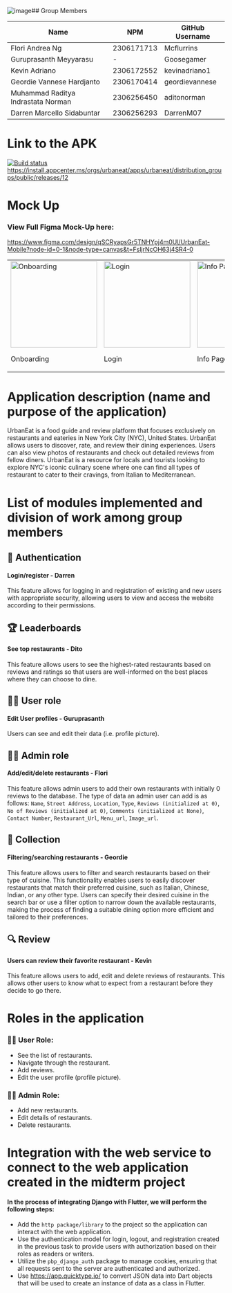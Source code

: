 ![image](https://github.com/user-attachments/assets/ae054a75-184d-4638-bdfe-28e516bceb5f)## Group Members
<table>
  <thead>
    <tr>
      <th>Name</th>
      <th>NPM</th>
      <th>GitHub Username</th>
    </tr>
  </thead>
  <tbody>
    <tr>
      <td>Flori Andrea Ng</td>
      <td>2306171713</td>
      <td>Mcflurrins</td>
    </tr>
    <tr>
      <td>Guruprasanth Meyyarasu</td>
      <td>-</td>
      <td>Goosegamer</td>
    </tr>
    <tr>
      <td>Kevin Adriano</td>
      <td>2306172552</td>
      <td>kevinadriano1</td>
    </tr>
    <tr>
      <td>Geordie Vannese Hardjanto</td>
      <td>2306170414</td>
      <td>geordievannese</td>
    </tr>
    <tr>
      <td>Muhammad Raditya Indrastata Norman</td>
      <td>2306256450</td>
      <td>aditonorman</td>
    </tr>
    <tr>
      <td>Darren Marcello Sidabuntar</td>
      <td>2306256293</td>
      <td>DarrenM07</td>
    </tr>
  </tbody>
</table>


# Link to the APK 
[![Build status](https://build.appcenter.ms/v0.1/apps/994f8cd4-713b-4a7f-bee0-9f32bec0a8c2/branches/main/badge)](https://appcenter.ms)
https://install.appcenter.ms/orgs/urbaneat/apps/urbaneat/distribution_groups/public/releases/12 

# Mock Up
### View Full Figma Mock-Up here: 
https://www.figma.com/design/qSCRyapsGr5TNHYpj4m0Ul/UrbanEat-Mobile?node-id=0-1&node-type=canvas&t=FsljrNcOH63j4SR4-0 

<table>
  <tr>
    <td>
      <img src="https://github.com/user-attachments/assets/2fa7e926-0b4f-4b24-841f-4b936096f774" alt="Onboarding" width="200">
      <p>Onboarding</p>
    </td>
    <td>
      <img src="https://github.com/user-attachments/assets/e022822e-ee4c-469f-a82f-c457edeaa192" alt="Login" width="200">
      <p>Login</p>
    </td>
    <td>
      <img src="https://github.com/user-attachments/assets/a53f78d2-783e-42fa-9237-579c079fa56d" alt="Info Page" width="200">
      <p>Info Page</p>
    </td>
    <td>
      <img src="https://github.com/user-attachments/assets/262de2a9-9e45-4fbe-a8d5-59c36866dd3a" alt="Main Page" width="200">
      <p>Main Page</p>
    </td>
  </tr>
</table>


# Application description (name and purpose of the application)

UrbanEat is a food guide and review platform that focuses exclusively on restaurants and eateries in New York City (NYC), United States. UrbanEat allows users to discover, rate, and review their dining experiences. Users can also view photos of restaurants and check out detailed reviews from fellow diners. UrbanEat is a resource for locals and tourists looking to explore NYC's iconic culinary scene where one can find all types of restaurant to cater to their cravings, from Italian to Mediterranean.

# List of modules implemented and division of work among group members

## 🔐 Authentication 
#### Login/register - Darren
This feature allows for logging in and registration of existing and new users with appropriate security, allowing users to view and access the website according to their permissions.

## 🏆 Leaderboards  
#### See top restaurants - Dito
 This feature allows users to see the highest-rated restaurants based on reviews and ratings so that users are well-informed on the best places where they can choose to dine. 

## 🤵‍♀️ User role 
#### Edit User profiles - Guruprasanth
  Users can see and edit their data (i.e. profile picture). 

## 🧑‍🔧 Admin role 
#### Add/edit/delete restaurants - Flori
  This feature allows admin users to add their own restaurants with initially 0 reviews to the database. The type of data an admin user can add is as follows: `Name`, `Street Address`, `Location`, `Type`, `Reviews (initialized at 0)`, `No of Reviews (initialized at 0)`, `Comments (initialized at None)`, `Contact Number`, `Restaurant_Url`, `Menu_url`, `Image_url`.

## 📖 Collection 
#### Filtering/searching restaurants - Geordie
 This feature allows users to filter and search restaurants based on their type of cuisine. This functionality enables users to easily discover restaurants that match their preferred cuisine, such as Italian, Chinese, Indian, or any other type. Users can specify their desired cuisine in the search bar or use a filter option to narrow down the available restaurants, making the process of finding a suitable dining option more efficient and tailored to their preferences.

## 🔍 Review 
#### Users can review their favorite restaurant - Kevin 
  This feature allows users to add, edit and delete reviews of restaurants. This allows other users to know what to expect from a restaurant before they decide to go there. 

# Roles in the application
### 🤵‍♀️ User Role: 
  - See the list of restaurants.  
  - Navigate through the restaurant.  
  - Add reviews.  
  - Edit the user profile (profile picture).

### 🧑‍🔧 Admin Role:
  - Add new restaurants.  
  - Edit details of restaurants.  
  - Delete restaurants.

# Integration with the web service to connect to the web application created in the midterm project

#### In the process of integrating Django with Flutter, we will perform the following steps:

- Add the `http package/library` to the project so the application can interact with the web application.
- Use the authentication model for login, logout, and registration created in the previous task to provide users with authorization based on their roles as readers or writers.
- Utilize the `pbp_django_auth` package to manage cookies, ensuring that all requests sent to the server are authenticated and authorized.
- Use https://app.quicktype.io/ to convert JSON data into Dart objects that will be used to create an instance of data as a class in Flutter.
